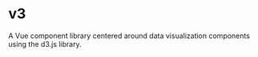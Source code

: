 # v3
A Vue component library centered around data visualization components using the d3.js library.

